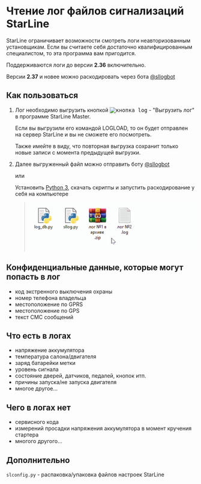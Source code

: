 # Чтение лог файлов сигнализаций StarLine

StarLine ограничивает возможности смотреть логи неавторизованным установщикам.
Если вы считаете себя достаточно квалифицированным специалистом, то эта программа вам пригодится. 

Поддерживаются логи до версии **2.36** включительно.

Версии **2.37** и новее можно раскодировать через бота [@sllogbot](https://t.me/sllogbot)

## Как пользоваться

1. Лог необходимо выгрузить кнопкой <kbd>![кнопка log](https://help.starline.ru/uploads/images/gallery/2024-01/rlvimage.png)</kbd> - "Выгрузить лог"
в программе StarLine Master.

   Если вы выгрузили его командой LOGLOAD, то он будет отправлен на сервер StarLine и вы не сможете его посмотреть.

   Также имейте в виду, что повторная выгрузка сохранит только новые записи с момента предыдущей выгрузки. 

2. Далее выгруженный файл можно отправить боту [@sllogbot](https://t.me/sllogbot)

   или

   Установить [Python 3](https://www.python.org/downloads/), скачать скрипты и запустить раскодирование у себя на компьютере
   > ![Справка](help.gif)


## Конфиденциальные данные, которые могут попасть в лог
- код экстренного выключения охраны
- номер телефона владельца
- местоположение по GPRS
- местоположение по GPS
- текст СМС сообщений


## Что есть в логах
- напряжение аккумулятора
- температура салона/двигателя
- заряд батарейки метки
- уровень сигнала
- состояние дверей, датчиков, педалей, кнопок итп.
- причины запуска/не запуска двигателя
- многое другое...


## Чего в логах нет
- сервисного кода
- измерений просадки напряжения аккумулятора в момент кручения стартера
- многого другого...


## Дополнительно

```slconfig.py``` - распаковка/упаковка файлов настроек StarLine
